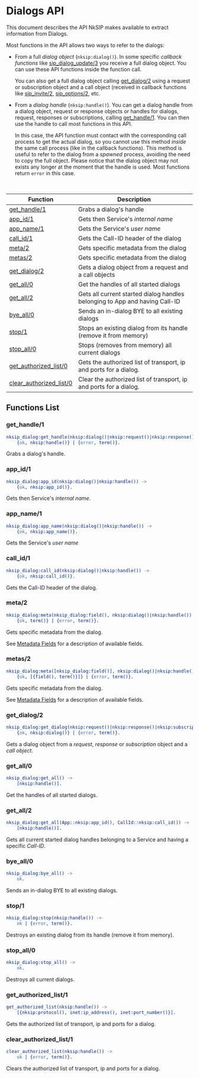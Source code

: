 # Dialogs API

This document describes the API NkSIP makes available to extract information from Dialogs.

Most functions in the API allows two ways to refer to the dialogs:
* From a full *dialog object* (`nksip:dialog()`). In some specific _callback functions_ like [sip_dialog_update/3](../reference/callback_functions.md#sip_dialog_update3) you receive a full dialog object. You can use these API functions inside the function call. 

    You can also get a full dialog object calling [get_dialog/2](#get_dialog2) using a request or subscription object and a call object (received in callback functions like [sip_invite/2](../reference/callback_functions.md#sip_invite2), [sip_options/2](../reference/callback_functions.md#sip_options2), etc.

* From a *dialog handle* (`nksip:handle()`). You can get a dialog handle from a dialog object, request or response objects or handles for dialogs, request, responses or subscriptions, calling [get_handle/1](#get_handle/1). You can then use the handle to call most functions in this API. 
    
    In this case, the API function must contact with the corresponding call process to get the actual dialog, so you cannot use this method _inside_ the same call process (like in the callback functions). This method is useful to refer to the dialog from a _spawned_ process, avoiding the need to copy the full object. Please notice that the dialog object may not exists any longer at the moment that the handle is used. Most functions return `error` in this case.


<br/>


Function|Description
---|---
[get_handle/1](#get_handle1)|Grabs a dialog's handle
[app_id/1](#app_id1)|Gets then Service's _internal name_
[app_name/1](#app_name1)|Gets the Service's _user name_
[call_id/1](#call_id1)|Gets the Call-ID header of the dialog
[meta/2](#meta2)|Gets specific metadata from the dialog
[metas/2](#meta2)|Gets specific metadata from the dialog
[get_dialog/2](#get_dialog2)|Gets a dialog object from a request and a call objects
[get_all/0](#get_all0)|Get the handles of all started dialogs
[get_all/2](#get_all2)|Gets all current started dialog handles belonging to App and having Call-ID
[bye_all/0](#bye_all0)|Sends an in-dialog BYE to all existing dialogs
[stop/1](#stop1)|Stops an existing dialog from its handle (remove it from memory)
[stop_all/0](#stop_all0)|Stops (removes from memory) all current dialogs
[get_authorized_list/0](#get_authorized_list1)|Gets the authorized list of transport, ip and ports for a dialog.
[clear_authorized_list/0](#clear_authorized_list1)|Clear the authorized list of transport, ip and ports for a dialog.


## Functions List

### get_handle/1
```erlang
nksip_dialog:get_handle(nksip:dialog()|nksip:request()|nksip:response()|nksip:handle()) ->
    {ok, nksip:handle()} | {error, term()}.
```
Grabs a dialog's handle.


### app_id/1
```erlang
nksip_dialog:app_id(nksip:dialog()|nksip:handle()) -> 
    {ok, nksip:app_id()}.
```
Gets then Service's _internal name_.


### app_name/1
```erlang
nksip_dialog:app_name(nksip:dialog()|nksip:handle()) -> 
    {ok, nksip:app_name()}.
```
Gets the Service's _user name_


### call_id/1
```erlang
nksip_dialog:call_id(nksip:dialog()|nksip:handle()) ->
    {ok, nksip:call_id()}.
```
Gets the Call-ID header of the dialog.


### meta/2
```erlang
nksip_dialog:meta(nksip_dialog:field(), nksip:dialog()|nksip:handle()) -> 
    {ok, term()} | {error, term()}.
```
Gets specific metadata from the dialog.

See [Metadata Fields](../reference/metadata.md) for a description of available fields.


### metas/2
```erlang
nksip_dialog:meta([nksip_dialog:field()], nksip:dialog()|nksip:handle()) -> 
    {ok, [{field(), term()}]} | {error, term()}.
```
Gets specific metadata from the dialog.

See [Metadata Fields](../reference/metadata.md) for a description of available fields.


### get_dialog/2
```erlang
nksip_dialog:get_dialog(nksip:request()|nksip:response()|nksip:subscription(), nksip:call()) ->
    {ok, nksip:dialog()} | {error, term()}.
```
Gets a dialog object from a _request_, _response_ or _subscription_ object and a _call object_.


### get_all/0
```erlang
nksip_dialog:get_all() ->
    [nksip:handle()].
```
Get the handles of all started dialogs.


### get_all/2
```erlang
nksip_dialog:get_all(App::nksip:app_id(), CallId::nksip:call_id()) ->
    [nksip:handle()].
```
Gets all current started dialog handles belonging to a Service and having a specific _Call-ID_.


### bye_all/0
```erlang
nksip_dialog:bye_all() ->
    ok.
```
Sends an in-dialog BYE to all existing dialogs.


### stop/1
```erlang
nksip_dialog:stop(nksip:handle()) ->
    ok | {error, term()}.
```
Destroys an existing dialog from its handle (remove it from memory).


### stop_all/0
```erlang
nksip_dialog:stop_all() ->
    ok.
```
Destroys all current dialogs.


### get_authorized_list/1
```erlang
get_authorized_list(nksip:handle()) ->
    [{nksip:protocol(), inet:ip_address(), inet:port_number()}].
```

Gets the authorized list of transport, ip and ports for a dialog.


### clear_authorized_list/1
```erlang
clear_authorized_list(nksip:handle()) ->
    ok | {error, term()}.
```

Clears the authorized list of transport, ip and ports for a dialog.

